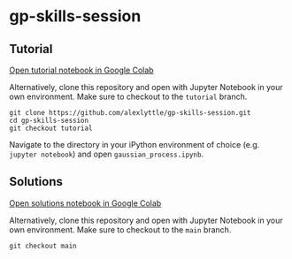 # gp-skills-session

## Tutorial

[Open tutorial notebook in Google Colab](https://colab.research.google.com/github/alexlyttle/gp-skills-session/blob/tutorial/gaussian_process.ipynb)

Alternatively, clone this repository and open with Jupyter Notebook in your own environment. Make sure to checkout to the `tutorial` branch.

```
git clone https://github.com/alexlyttle/gp-skills-session.git
cd gp-skills-session
git checkout tutorial
```

Navigate to the directory in your iPython environment of choice (e.g. `jupyter notebook`) and open `gaussian_process.ipynb`.

## Solutions

[Open solutions notebook in Google Colab](https://colab.research.google.com/github/alexlyttle/gp-skills-session/blob/main/gaussian_process.ipynb)

Alternatively, clone this repository and open with Jupyter Notebook in your own environment. Make sure to checkout to the `main` branch.

```
git checkout main
```
